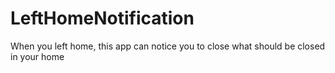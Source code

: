 # LeftHomeNotification
When you left home, this app can notice you to close what should be closed in your home
